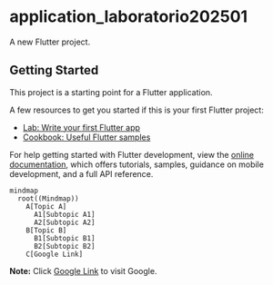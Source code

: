 # application_laboratorio202501

A new Flutter project.

## Getting Started

This project is a starting point for a Flutter application.

A few resources to get you started if this is your first Flutter project:

- [Lab: Write your first Flutter app](https://docs.flutter.dev/get-started/codelab)
- [Cookbook: Useful Flutter samples](https://docs.flutter.dev/cookbook)

For help getting started with Flutter development, view the
[online documentation](https://docs.flutter.dev/), which offers tutorials,
samples, guidance on mobile development, and a full API reference.

```mermaid
mindmap
  root((Mindmap))
    A[Topic A]
      A1[Subtopic A1]
      A2[Subtopic A2]
    B[Topic B]
      B1[Subtopic B1]
      B2[Subtopic B2]
    C[Google Link]
```

**Note:** Click [Google Link](https://www.google.com) to visit Google.